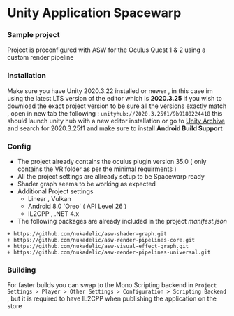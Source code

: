# Unity Application Spacewarp
### Sample project

Project is preconfigured with ASW for the Oculus Quest 1 &amp; 2 using a custom render pipeline 

### Installation

Make sure you have Unity 2020.3.22 installed or newer , in this case im using the latest LTS version of the editor which is **2020.3.25** if you wish to download the exact project version to be sure all the versions exactly match , open in new tab the following : `unityhub://2020.3.25f1/9b9180224418` this should launch unity hub with a new editor installation or go to [Unity Archive](https://unity3d.com/get-unity/download/archive) and search for 2020.3.25f1 and make sure to install **Android Build Support**



### Config 

* The project already contains the oculus plugin version 35.0 ( only contains the VR folder as per the minimal requirments )
* All the project settings are allready setup to be Spacewarp ready 
* Shader graph seems to be working as expected 
* Additional Project settings 
  * Linear , Vulkan 
  * Android 8.0 'Oreo' ( API Level 26 ) 
  * IL2CPP , .NET 4.x  
* The following packages are already included in the project _manifest.json_
``` 
+ https://github.com/nukadelic/asw-shader-graph.git
+ https://github.com/nukadelic/asw-render-pipelines-core.git
+ https://github.com/nukadelic/asw-visual-effect-graph.git
+ https://github.com/nukadelic/asw-render-pipelines-universal.git
```

### Building 

For faster builds you can swap to the Mono Scripting backend in `Project Settings > Player > Other Settings > Configuration > Scripting Backend` , but it is required to have IL2CPP when publishing the application on the store 

